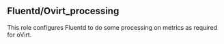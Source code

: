 ## Fluentd/Ovirt_processing

This role configures Fluentd to do some processing on metrics as required
for oVirt.
